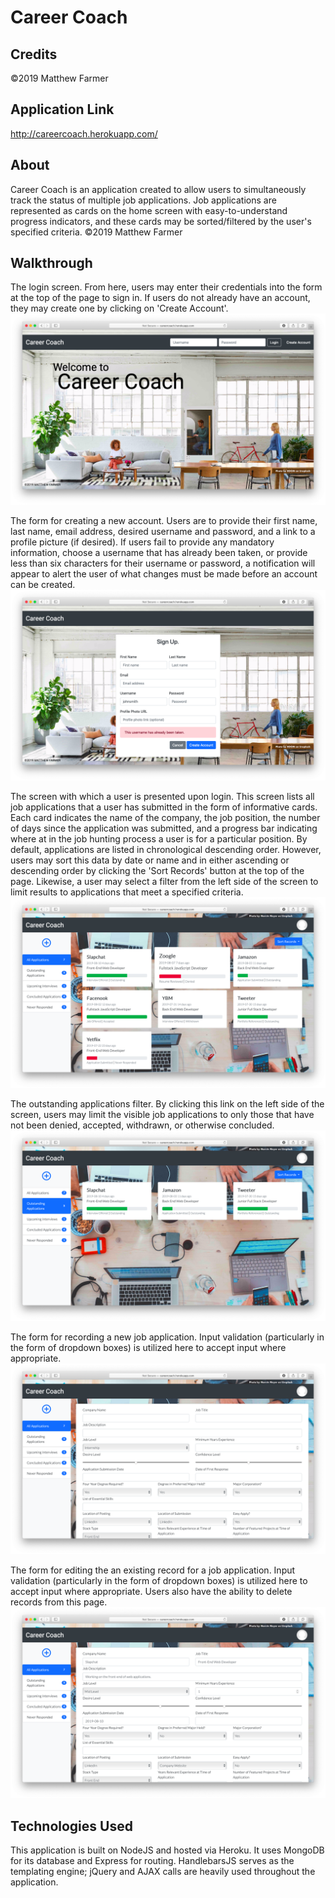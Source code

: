 # **Career Coach**

## Credits

©2019 Matthew Farmer

## Application Link

http://careercoach.herokuapp.com/

## About
Career Coach is an application created to allow users to simultaneously track the status of multiple job applications. Job applications are represented as cards on the home screen with easy-to-understand progress indicators, and these cards may be sorted/filtered by the user's specified criteria. ©2019 Matthew Farmer

## Walkthrough

The login screen. From here, users may enter their credentials into the form at the top of the page to sign in. If users do not already have an account, they may create one by clicking on 'Create Account'.
![login](/app/public/demoMedia/login.png)

The form for creating a new account. Users are to provide their first name, last name, email address, desired username and password, and a link to a profile picture (if desired). If users fail to provide any mandatory information, choose a username that has already been taken, or provide less than six characters for their username or password, a notification will appear to alert the user of what changes must be made before an account can be created.
![createAccount](/app/public/demoMedia/createAccount.png)

The screen with which a user is presented upon login. This screen lists all job applications that a user has submitted in the form of informative cards. Each card indicates the name of the company, the job position, the number of days since the application was submitted, and a progress bar indicating where at in the job hunting process a user is for a particular position. By default, applications are listed in chronological descending order. However, users may sort this data by date or name and in either ascending or descending order by clicking the 'Sort Records' button at the top of the page. Likewise, a user may select a filter from the left side of the screen to limit results to applications that meet a specified criteria.
![allApps](/app/public/demoMedia/allApps.png)

The outstanding applications filter. By clicking this link on the left side of the screen, users may limit the visible job applications to only those that have not been denied, accepted, withdrawn, or otherwise concluded.
![outstandingApps](/app/public/demoMedia/outstandingApps.png)

The form for recording a new job application. Input validation (particularly in the form of dropdown boxes) is utilized here to accept input where appropriate.
![add](/app/public/demoMedia/addRecord.png)

The form for editing the an existing record for a job application. Input validation (particularly in the form of dropdown boxes) is utilized here to accept input where appropriate. Users also have the ability to delete records from this page.
![edit](/app/public/demoMedia/editRecord.png)

## Technologies Used

This application is built on NodeJS and hosted via Heroku. It uses MongoDB for its database and Express for routing. HandlebarsJS serves as the templating engine; jQuery and AJAX calls are heavily used throughout the application.
